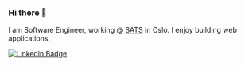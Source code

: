 ### Hi there 👋

I am Software Engineer, working @ [SATS](https://sats.no) in Oslo. I enjoy building web applications.

[![Linkedin Badge](https://img.shields.io/badge/-mannuel-ferreira?style=flat-square&logo=Linkedin&logoColor=white&link=https://www.linkedin.com/in/mannuelferreira/)](https://www.linkedin.com/in/mannuelferreira/)

